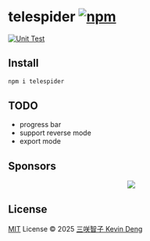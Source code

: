 # telespider [![npm](https://img.shields.io/npm/v/telespider.svg)](https://npmjs.com/package/telespider)

[![Unit Test](https://github.com/sxzz/telespider/actions/workflows/unit-test.yml/badge.svg)](https://github.com/sxzz/telespider/actions/workflows/unit-test.yml)

## Install

```bash
npm i telespider
```

## TODO

- progress bar
- support reverse mode
- export mode

## Sponsors

<p align="center">
  <a href="https://cdn.jsdelivr.net/gh/sxzz/sponsors/sponsors.svg">
    <img src='https://cdn.jsdelivr.net/gh/sxzz/sponsors/sponsors.svg'/>
  </a>
</p>

## License

[MIT](./LICENSE) License © 2025 [三咲智子 Kevin Deng](https://github.com/sxzz)
